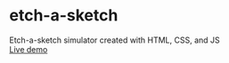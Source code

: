 # etch-a-sketch
Etch-a-sketch simulator created with HTML, CSS, and JS  
[Live demo](https://beterbread.github.io/etch-a-sketch/)
